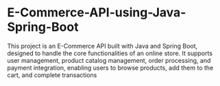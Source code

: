 # E-Commerce-API-using-Java-Spring-Boot
This project is an E-Commerce API built with Java and Spring Boot, designed to handle the core functionalities of an online store. It supports user management, product catalog management, order processing, and payment integration, enabling users to browse products, add them to the cart, and complete transactions
